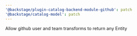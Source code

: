 ```yaml
---
'@backstage/plugin-catalog-backend-module-github': patch
'@backstage/catalog-model': patch
---
```


Allow github user and team transforms to return any Entity
